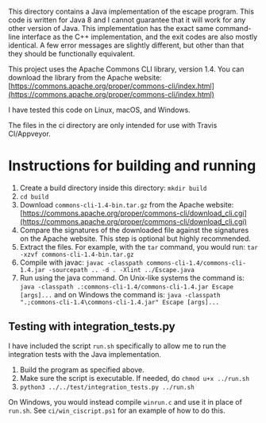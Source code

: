 This directory contains a Java implementation of the escape program. This code is written for Java 8 and I cannot guarantee that it will work for any other version of Java. This implementation has the exact same command-line interface as the C++ implementation, and the exit codes are also mostly identical. A few error messages are slightly different, but other than that they should be functionally equivalent.

This project uses the Apache Commons CLI library, version 1.4. You can download the library from the Apache website: [https://commons.apache.org/proper/commons-cli/index.html](https://commons.apache.org/proper/commons-cli/index.html)

I have tested this code on Linux, macOS, and Windows.

The files in the ci directory are only intended for use with Travis CI/Appveyor.

# Instructions for building and running
1. Create a build directory inside this directory: ```mkdir build```
2. ```cd build```
3. Download `commons-cli-1.4-bin.tar.gz` from the Apache website: [https://commons.apache.org/proper/commons-cli/download_cli.cgi](https://commons.apache.org/proper/commons-cli/download_cli.cgi)
4. Compare the signatures of the downloaded file against the signatures on the Apache website. This step is optional but highly recommended.
5. Extract the files. For example, with the `tar` command, you would run: ```tar -xzvf commons-cli-1.4-bin.tar.gz```
6. Compile with javac: ```javac -classpath commons-cli-1.4/commons-cli-1.4.jar -sourcepath .. -d . -Xlint ../Escape.java```
7. Run using the java command. On Unix-like systems the command is: ```java -classpath .:commons-cli-1.4/commons-cli-1.4.jar Escape [args]...``` and on Windows the command is: ```java -classpath ".;commons-cli-1.4\commons-cli-1.4.jar" Escape [args]...```

## Testing with integration_tests.py
I have included the script `run.sh` specifically to allow me to run the integration tests with the Java implementation.
1. Build the program as specified above.
2. Make sure the script is executable. If needed, do ```chmod u+x ../run.sh```
3. ```python3 ../../test/integration_tests.py ../run.sh```

On Windows, you would instead compile `winrun.c` and use it in place of `run.sh`. See `ci/win_ciscript.ps1` for an example of how to do this.
